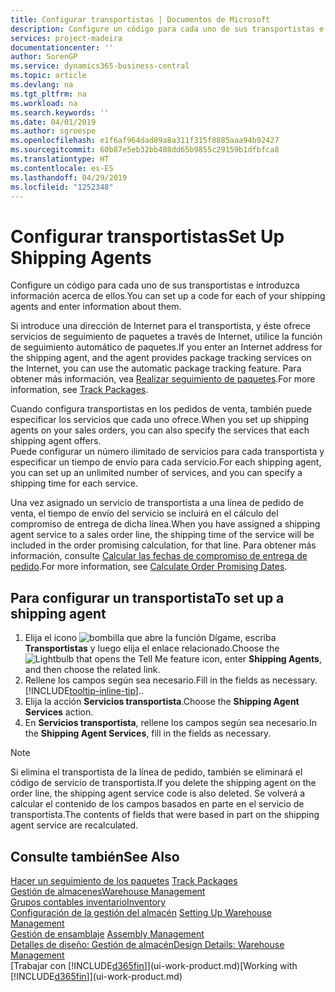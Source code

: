 ```yaml
---
title: Configurar transportistas | Documentos de Microsoft
description: Configure un código para cada uno de sus transportistas e introduzca información acerca de ellos.
services: project-madeira
documentationcenter: ''
author: SorenGP
ms.service: dynamics365-business-central
ms.topic: article
ms.devlang: na
ms.tgt_pltfrm: na
ms.workload: na
ms.search.keywords: ''
ms.date: 04/01/2019
ms.author: sgroespe
ms.openlocfilehash: e1f6af964dad89a8a311f315f8885aaa94b92427
ms.sourcegitcommit: 60b87e5eb32bb408dd65b9855c29159b1dfbfca8
ms.translationtype: HT
ms.contentlocale: es-ES
ms.lasthandoff: 04/29/2019
ms.locfileid: "1252348"
---
```

# <a name="set-up-shipping-agents"></a><span data-ttu-id="9fe08-103">Configurar transportistas</span><span class="sxs-lookup"><span data-stu-id="9fe08-103">Set Up Shipping Agents</span></span>
<span data-ttu-id="9fe08-104">Configure un código para cada uno de sus transportistas e introduzca información acerca de ellos.</span><span class="sxs-lookup"><span data-stu-id="9fe08-104">You can set up a code for each of your shipping agents and enter information about them.</span></span>  

<span data-ttu-id="9fe08-105">Si introduce una dirección de Internet para el transportista, y éste ofrece servicios de seguimiento de paquetes a través de Internet, utilice la función de seguimiento automático de paquetes.</span><span class="sxs-lookup"><span data-stu-id="9fe08-105">If you enter an Internet address for the shipping agent, and the agent provides package tracking services on the Internet, you can use the automatic package tracking feature.</span></span> <span data-ttu-id="9fe08-106">Para obtener más información, vea [Realizar seguimiento de paquetes](sales-how-track-packages.md).</span><span class="sxs-lookup"><span data-stu-id="9fe08-106">For more information, see [Track Packages](sales-how-track-packages.md).</span></span>

<span data-ttu-id="9fe08-107">Cuando configura transportistas en los pedidos de venta, también puede especificar los servicios que cada uno ofrece.</span><span class="sxs-lookup"><span data-stu-id="9fe08-107">When you set up shipping agents on your sales orders, you can also specify the services that each shipping agent offers.</span></span>  
<span data-ttu-id="9fe08-108">Puede configurar un número ilimitado de servicios para cada transportista y especificar un tiempo de envío para cada servicio.</span><span class="sxs-lookup"><span data-stu-id="9fe08-108">For each shipping agent, you can set up an unlimited number of services, and you can specify a shipping time for each service.</span></span>  

<span data-ttu-id="9fe08-109">Una vez asignado un servicio de transportista a una línea de pedido de venta, el tiempo de envío del servicio se incluirá en el cálculo del compromiso de entrega de dicha línea.</span><span class="sxs-lookup"><span data-stu-id="9fe08-109">When you have assigned a shipping agent service to a sales order line, the shipping time of the service will be included in the order promising calculation, for that line.</span></span> <span data-ttu-id="9fe08-110">Para obtener más información, consulte [Calcular las fechas de compromiso de entrega de pedido](sales-how-to-calculate-order-promising-dates.md).</span><span class="sxs-lookup"><span data-stu-id="9fe08-110">For more information, see [Calculate Order Promising Dates](sales-how-to-calculate-order-promising-dates.md).</span></span>

## <a name="to-set-up-a-shipping-agent"></a><span data-ttu-id="9fe08-111">Para configurar un transportista</span><span class="sxs-lookup"><span data-stu-id="9fe08-111">To set up a shipping agent</span></span>  
1.  <span data-ttu-id="9fe08-112">Elija el icono ![bombilla que abre la función Dígame](media/ui-search/search_small.png "Dígame que desea hacer"), escriba **Transportistas** y luego elija el enlace relacionado.</span><span class="sxs-lookup"><span data-stu-id="9fe08-112">Choose the ![Lightbulb that opens the Tell Me feature](media/ui-search/search_small.png "Tell me what you want to do") icon, enter **Shipping Agents**, and then choose the related link.</span></span>  
2.  <span data-ttu-id="9fe08-113">Rellene los campos según sea necesario.</span><span class="sxs-lookup"><span data-stu-id="9fe08-113">Fill in the fields as necessary.</span></span> [!INCLUDE[tooltip-inline-tip](includes/tooltip-inline-tip_md.md)]<span data-ttu-id="9fe08-114">.</span><span class="sxs-lookup"><span data-stu-id="9fe08-114">.</span></span>  
3.  <span data-ttu-id="9fe08-115">Elija la acción **Servicios transportista**.</span><span class="sxs-lookup"><span data-stu-id="9fe08-115">Choose the **Shipping Agent Services** action.</span></span>
4. <span data-ttu-id="9fe08-116">En **Servicios transportista**, rellene los campos según sea necesario.</span><span class="sxs-lookup"><span data-stu-id="9fe08-116">In the **Shipping Agent Services**, fill in the fields as necessary.</span></span>

> [!NOTE]  
>  <span data-ttu-id="9fe08-117">Si elimina el transportista de la línea de pedido, también se eliminará el código de servicio de transportista.</span><span class="sxs-lookup"><span data-stu-id="9fe08-117">If you delete the shipping agent on the order line, the shipping agent service code is also deleted.</span></span> <span data-ttu-id="9fe08-118">Se volverá a calcular el contenido de los campos basados en parte en el servicio de transportista.</span><span class="sxs-lookup"><span data-stu-id="9fe08-118">The contents of fields that were based in part on the shipping agent service are recalculated.</span></span>  

## <a name="see-also"></a><span data-ttu-id="9fe08-119">Consulte también</span><span class="sxs-lookup"><span data-stu-id="9fe08-119">See Also</span></span>
<span data-ttu-id="9fe08-120">[Hacer un seguimiento de los paquetes](sales-how-track-packages.md)  </span><span class="sxs-lookup"><span data-stu-id="9fe08-120">[Track Packages](sales-how-track-packages.md)  </span></span>  
[<span data-ttu-id="9fe08-121">Gestión de almacenes</span><span class="sxs-lookup"><span data-stu-id="9fe08-121">Warehouse Management</span></span>](warehouse-manage-warehouse.md)  
[<span data-ttu-id="9fe08-122">Grupos contables inventario</span><span class="sxs-lookup"><span data-stu-id="9fe08-122">Inventory</span></span>](inventory-manage-inventory.md)  
<span data-ttu-id="9fe08-123">[Configuración de la gestión del almacén](warehouse-setup-warehouse.md)   </span><span class="sxs-lookup"><span data-stu-id="9fe08-123">[Setting Up Warehouse Management](warehouse-setup-warehouse.md)   </span></span>  
<span data-ttu-id="9fe08-124">[Gestión de ensamblaje](assembly-assemble-items.md)  </span><span class="sxs-lookup"><span data-stu-id="9fe08-124">[Assembly Management](assembly-assemble-items.md)  </span></span>  
[<span data-ttu-id="9fe08-125">Detalles de diseño: Gestión de almacén</span><span class="sxs-lookup"><span data-stu-id="9fe08-125">Design Details: Warehouse Management</span></span>](design-details-warehouse-management.md)  
<span data-ttu-id="9fe08-126">[Trabajar con [!INCLUDE[d365fin](includes/d365fin_md.md)]](ui-work-product.md)</span><span class="sxs-lookup"><span data-stu-id="9fe08-126">[Working with [!INCLUDE[d365fin](includes/d365fin_md.md)]](ui-work-product.md)</span></span>  
